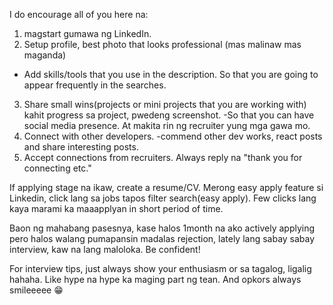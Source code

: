 I do encourage all of you here na: 

1. magstart gumawa ng LinkedIn.
2. Setup profile, best photo that looks professional (mas malinaw mas maganda)
- Add skills/tools that you use in the description.
So that you are going to appear frequently in the searches.
3. Share small wins(projects or mini projects that you are working with) kahit progress sa project, pwedeng screenshot.
-So that you can have social media presence. At makita rin ng recruiter yung mga gawa mo.
4. Connect with other developers.
-commend other dev works, react posts and share interesting posts.
5. Accept connections from recruiters. Always reply na "thank you for connecting etc."

If applying stage na ikaw, create a resume/CV. 
Merong easy apply feature si Linkedin, click lang sa jobs tapos filter search(easy apply). Few clicks lang kaya marami ka maaapplyan in short period of time.

Baon ng mahabang pasesnya, kase halos 1month na ako actively applying pero halos walang pumapansin madalas rejection, lately lang sabay sabay interview, kaw na lang maloloka. Be confident! 

For interview tips, just always show your enthusiasm or sa tagalog, ligalig hahaha. Like hype na hype ka maging part ng tean. And opkors always smileeeee 😁